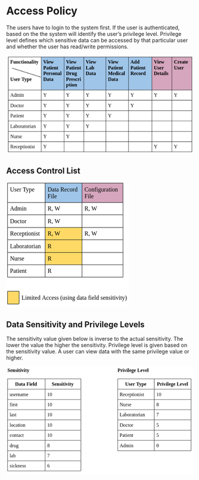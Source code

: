 # Access Policy

The users have to login to the system first. If the user is authenticated, based on the <username> the system will identify the user’s privilege level. Privilege level defines which sensitive data can be accessed by that particular user and whether the user has read/write permissions.

![Access Policy](img/1.png)

## Access Control List

![Access Control List](img/acl.png)

## Data Sensitivity and Privilege Levels

The sensitivity value given below is inverse to the actual sensitivity. The lower the value the higher the sensitivity.
Privilege level is given based on the sensitivity value. A user can view data with the same privilege value or higher.

![Data](img/3.png)

